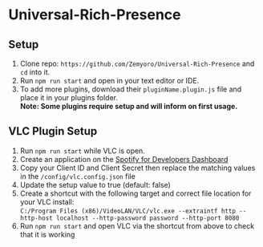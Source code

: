 # Universal-Rich-Presence

## Setup
1. Clone repo: `https://github.com/Zemyoro/Universal-Rich-Presence` and `cd` into it.
1. Run `npm run start` and open in your text editor or IDE.
1. To add more plugins, download their `pluginName.plugin.js` file and place it in your plugins folder.<br>
**Note: Some plugins require setup and will inform on first usage.**<br>

## VLC Plugin Setup
1. Run `npm run start` while VLC is open.<br>
1. Create an application on the [<ins>Spotify for Developers Dashboard</ins>](https://developer.spotify.com/dashboard/applications)
1. Copy your Client ID and Client Secret then replace the matching values in the `/config/vlc.config.json` file
1. Update the setup value to true (default: false)
1. Create a shortcut with the following target and correct file location for your VLC install:<br>
`C:/Program Files (x86)/VideoLAN/VLC/vlc.exe --extraintf http --http-host localhost --http-password password --http-port 8080`
1. Run `npm run start` and open VLC via the shortcut from above to check that it is working